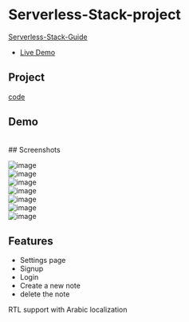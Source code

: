 # Serverless-Stack-project
[Serverless-Stack-Guide](https://serverless-stack.com/#guide)
<br>
- [Live Demo](https://d3kivtqqurvdmk.cloudfront.net/)

## Project
[code](Serverless-project)

## Demo
<br>
## Screenshots

![image](https://user-images.githubusercontent.com/73959716/190893826-0f37bdb0-5204-480b-998b-21f489d16d95.png)
<br>
![image](https://user-images.githubusercontent.com/73959716/190893858-6bece530-8613-4055-8fc1-639cc25456ff.png)
<br>
![image](https://user-images.githubusercontent.com/73959716/190893887-ca1198ba-7f44-47a7-b6be-927149f46e2d.png)
<br>
![image](https://user-images.githubusercontent.com/73959716/190893916-46b691da-b42c-49f3-9286-2fb499639a44.png)
<br>
![image](https://user-images.githubusercontent.com/73959716/190893935-6759949f-67e5-4c4e-b033-617d01924992.png)
<br>
![image](https://user-images.githubusercontent.com/73959716/190893955-05c3c826-b24b-4132-bfea-97b9bc9996f7.png)
<br>
![image](https://user-images.githubusercontent.com/73959716/190893971-60df12f6-0a54-40d2-a983-5145bf084f12.png)



## Features

- Settings page
- Signup
- Login
- Create a new note
- delete the note

RTL support with Arabic localization
